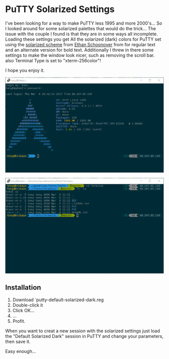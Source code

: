 # PuTTY Solarized Settings

I've been looking for a way to make PuTTY less 1995 and more 2000's... So I looked around for some solarized palettes that would do the trick... The issue with the couple I found is that they are in some ways all incomplete.
Loading these settings you get All the solarized (dark) colors for PuTTY set using the [solarized scheme](http://ethanschoonover.com/solarized) from [Ethan Schoonover](http://ethanschoonover.com/solarized) from  for regular text and an alternate version for bold text. Additionally I threw in there some settings to make the window look nicer, such as removing the scroll bar. also Terminal Type is set to "xterm-256color"!

I hope you enjoy it.

![Screen Shot 1](screenshot1.jpg "Yep... That's a fake IP and host")

![Screen Shot 2](screenshot2.jpg "Yep... That's also a fake IP")

## Installation

1. Download `putty-default-solarized-dark.reg
2. Double-click it
3. Click OK...
4. ...
5. Profit.

When you want to creat a new session with the solarized settings just load the "Default Solarized Dark" session in PuTTY and change your parameters, then save it.

Easy enough... 
